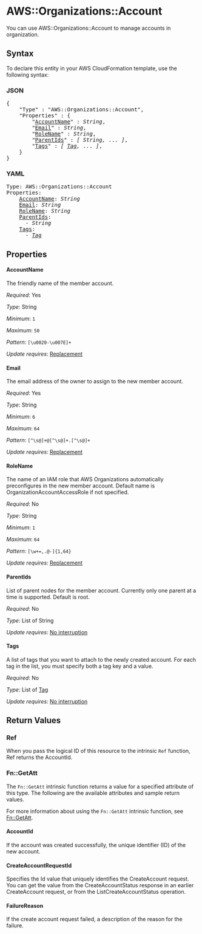 # AWS::Organizations::Account

You can use AWS::Organizations::Account to manage accounts in organization.

## Syntax

To declare this entity in your AWS CloudFormation template, use the following syntax:

### JSON

<pre>
{
    "Type" : "AWS::Organizations::Account",
    "Properties" : {
        "<a href="#accountname" title="AccountName">AccountName</a>" : <i>String</i>,
        "<a href="#email" title="Email">Email</a>" : <i>String</i>,
        "<a href="#rolename" title="RoleName">RoleName</a>" : <i>String</i>,
        "<a href="#parentids" title="ParentIds">ParentIds</a>" : <i>[ String, ... ]</i>,
        "<a href="#tags" title="Tags">Tags</a>" : <i>[ <a href="tag.md">Tag</a>, ... ]</i>,
    }
}
</pre>

### YAML

<pre>
Type: AWS::Organizations::Account
Properties:
    <a href="#accountname" title="AccountName">AccountName</a>: <i>String</i>
    <a href="#email" title="Email">Email</a>: <i>String</i>
    <a href="#rolename" title="RoleName">RoleName</a>: <i>String</i>
    <a href="#parentids" title="ParentIds">ParentIds</a>: <i>
      - String</i>
    <a href="#tags" title="Tags">Tags</a>: <i>
      - <a href="tag.md">Tag</a></i>
</pre>

## Properties

#### AccountName

The friendly name of the member account.

_Required_: Yes

_Type_: String

_Minimum_: <code>1</code>

_Maximum_: <code>50</code>

_Pattern_: <code>[\u0020-\u007E]+</code>

_Update requires_: [Replacement](https://docs.aws.amazon.com/AWSCloudFormation/latest/UserGuide/using-cfn-updating-stacks-update-behaviors.html#update-replacement)

#### Email

The email address of the owner to assign to the new member account.

_Required_: Yes

_Type_: String

_Minimum_: <code>6</code>

_Maximum_: <code>64</code>

_Pattern_: <code>[^\s@]+@[^\s@]+\.[^\s@]+</code>

_Update requires_: [Replacement](https://docs.aws.amazon.com/AWSCloudFormation/latest/UserGuide/using-cfn-updating-stacks-update-behaviors.html#update-replacement)

#### RoleName

The name of an IAM role that AWS Organizations automatically preconfigures in the new member account. Default name is OrganizationAccountAccessRole if not specified.

_Required_: No

_Type_: String

_Minimum_: <code>1</code>

_Maximum_: <code>64</code>

_Pattern_: <code>[\w+=,.@-]{1,64}</code>

_Update requires_: [Replacement](https://docs.aws.amazon.com/AWSCloudFormation/latest/UserGuide/using-cfn-updating-stacks-update-behaviors.html#update-replacement)

#### ParentIds

List of parent nodes for the member account. Currently only one parent at a time is supported. Default is root.

_Required_: No

_Type_: List of String

_Update requires_: [No interruption](https://docs.aws.amazon.com/AWSCloudFormation/latest/UserGuide/using-cfn-updating-stacks-update-behaviors.html#update-no-interrupt)

#### Tags

A list of tags that you want to attach to the newly created account. For each tag in the list, you must specify both a tag key and a value.

_Required_: No

_Type_: List of <a href="tag.md">Tag</a>

_Update requires_: [No interruption](https://docs.aws.amazon.com/AWSCloudFormation/latest/UserGuide/using-cfn-updating-stacks-update-behaviors.html#update-no-interrupt)

## Return Values

### Ref

When you pass the logical ID of this resource to the intrinsic `Ref` function, Ref returns the AccountId.

### Fn::GetAtt

The `Fn::GetAtt` intrinsic function returns a value for a specified attribute of this type. The following are the available attributes and sample return values.

For more information about using the `Fn::GetAtt` intrinsic function, see [Fn::GetAtt](https://docs.aws.amazon.com/AWSCloudFormation/latest/UserGuide/intrinsic-function-reference-getatt.html).

#### AccountId

If the account was created successfully, the unique identifier (ID) of the new account.

#### CreateAccountRequestId

Specifies the Id value that uniquely identifies the CreateAccount request. You can get the value from the CreateAccountStatus response in an earlier CreateAccount request, or from the ListCreateAccountStatus operation.

#### FailureReason

If the create account request failed, a description of the reason for the failure.
